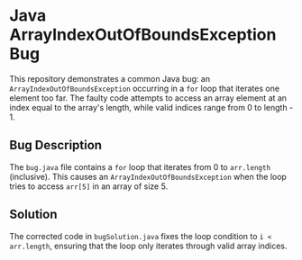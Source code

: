 # Java ArrayIndexOutOfBoundsException Bug
This repository demonstrates a common Java bug: an `ArrayIndexOutOfBoundsException` occurring in a `for` loop that iterates one element too far. The faulty code attempts to access an array element at an index equal to the array's length, while valid indices range from 0 to length - 1.

## Bug Description
The `bug.java` file contains a `for` loop that iterates from 0 to `arr.length` (inclusive).  This causes an `ArrayIndexOutOfBoundsException` when the loop tries to access `arr[5]` in an array of size 5. 

## Solution
The corrected code in `bugSolution.java` fixes the loop condition to `i < arr.length`, ensuring that the loop only iterates through valid array indices.